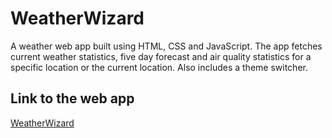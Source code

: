# WeatherWizard

A weather web app built using HTML, CSS and JavaScript.
The app fetches current weather statistics, five day forecast and air quality statistics for a specific location or the current location.
Also includes a theme switcher.

## Link to the web app

[WeatherWizard](https://weather-wizard-weatherapp.netlify.app/index.html)
